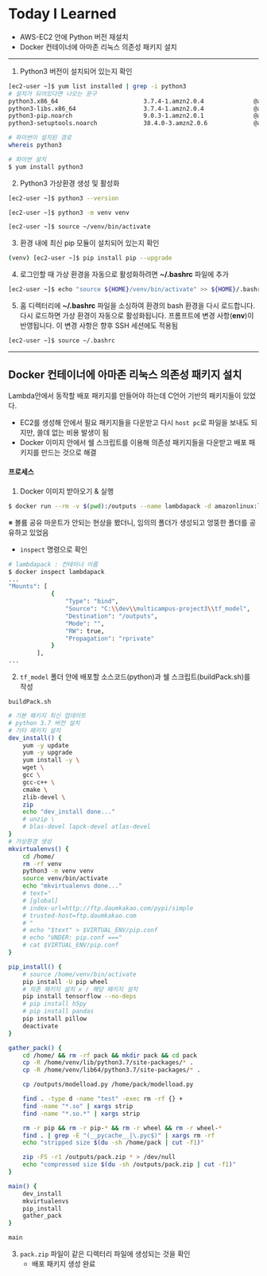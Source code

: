 # Today I Learned

* AWS-EC2 안에 Python 버전 재설치
* Docker 컨테이너에 아마존 리눅스 의존성 패키지 설치

---



1. Python3 버전이 설치되어 있는지 확인

```bash
[ec2-user ~]$ yum list installed | grep -i python3
# 설치가 되어있다면 나오는 문구 
python3.x86_64                        3.7.4-1.amzn2.0.4              @amzn2-core
python3-libs.x86_64                   3.7.4-1.amzn2.0.4              @amzn2-core
python3-pip.noarch                    9.0.3-1.amzn2.0.1              @amzn2-core
python3-setuptools.noarch             38.4.0-3.amzn2.0.6             @amzn2-core

# 파이썬이 설치된 경로
whereis python3

# 파이썬 설치
$ yum install python3
```

2. Python3 가상환경 생성 및 활성화

```bash
[ec2-user ~]$ python3 --version

[ec2-user ~]$ python3 -m venv venv

[ec2-user ~]$ source ~/venv/bin/activate
```

3. 환경 내에 최신 pip 모듈이 설치되어 있는지 확인

```bash
(venv) [ec2-user ~]$ pip install pip --upgrade
```

4. 로그인할 때 가상 환경을 자동으로 활성화하려면 **~/.bashrc** 파일에 추가

```bash
[ec2-user ~]$ echo "source ${HOME}/venv/bin/activate" >> ${HOME}/.bashrc
```

5. 홈 디렉터리에 **~/.bashrc** 파일을 소싱하여 환경의 bash 환경을 다시 로드합니다. 다시 로드하면 가상 환경이 자동으로 활성화됩니다. 프롬프트에 변경 사항(**env**)이 반영됩니다. 이 변경 사항은 향후 SSH 세션에도 적용됨

```bash
[ec2-user ~]$ source ~/.bashrc
```

---



## Docker 컨테이너에 아마존 리눅스 의존성 패키지 설치

Lambda안에서 동작할 배포 패키지를 만들어야 하는데 C언어 기반의 패키지들이 있었다.

* EC2를 생성해 안에서 필요 패키지들을 다운받고 다시 `host pc`로 파일을 보내도 되지만, 쓸데 없는 비용 발생이 됨
* Docker 이미지 안에서 쉘 스크립트를 이용해 의존성 패키지들을 다운받고 배포 패키지를 만드는 것으로 해결



#### 프로세스

1. Docker 이미지 받아오기 & 실행

```bash
$ docker run --rm -v $(pwd):/outputs --name lambdapack -d amazonlinux:latest tail -f
```

※ 볼륨 공유 마운트가 안되는 현상을 봤더니, 임의의 폴더가 생성되고 엉뚱한 폴더를 공유하고 있었음

* `inspect` 명령으로 확인

```bash
# lambdapack : 컨테이너 이름
$ docker inspect lambdapack
...
"Mounts": [
            {
                "Type": "bind",
                "Source": "C:\\dev\\multicampus-project3\\tf_model",
                "Destination": "/outputs",
                "Mode": "",
                "RW": true,
                "Propagation": "rprivate"
            }
        ],
...
```

2. `tf_model` 폴더 안에 배포할 소스코드(python)과 쉘 스크립트(buildPack.sh)를 작성

`buildPack.sh`

```sh
# 기본 패키지 최신 업데이트
# python 3.7 버전 설치
# 기타 패키지 설치
dev_install() {
    yum -y update
    yum -y upgrade
    yum install -y \
    wget \
    gcc \
    gcc-c++ \
    cmake \
    zlib-devel \ 
    zip
    echo "dev_install done..."
    # unzip \
    # blas-devel lapck-devel atlas-devel
}
# 가상환경 생성
mkvirtualenvs() {
    cd /home/
    rm -rf venv
    python3 -m venv venv
    source venv/bin/activate
    echo "mkvirtualenvs done..."
    # text="
    # [global]
    # index-url=http://ftp.daumkakao.com/pypi/simple
    # trusted-host=ftp.daumkakao.com
    # "
    # echo "$text" > $VIRTUAL_ENV/pip.conf 
    # echo "UNDER: pip.conf ==="
    # cat $VIRTUAL_ENV/pip.conf
}

pip_install() {
    # source /home/venv/bin/activate
    pip install -U pip wheel
    # 의존 패키지 설치 x / 해당 패키지 설치
    pip install tensorflow --no-deps
    # pip install h5py
    # pip install pandas
    pip install pillow
    deactivate
}

gather_pack() {
    cd /home/ && rm -rf pack && mkdir pack && cd pack
    cp -R /home/venv/lib/python3.7/site-packages/* .
    cp -R /home/venv/lib64/python3.7/site-packages/* .

    cp /outputs/modelload.py /home/pack/modelload.py

    find . -type d -name "test" -exec rm -rf {} +
    find -name "*.so" | xargs strip
    find -name "*.so.*" | xargs strip

    rm -r pip && rm -r pip-* && rm -r wheel && rm -r wheel-*
    find . | grep -E "(__pycache__|\.pyc$)" | xargs rm -rf
    echo "stripped size $(du -sh /home/pack | cut -f1)"

    zip -FS -r1 /outputs/pack.zip * > /dev/null
    echo "compressed size $(du -sh /outputs/pack.zip | cut -f1)"
}

main() {
    dev_install
    mkvirtualenvs
    pip_install
    gather_pack
}

main
```

3. `pack.zip` 파일이 같은 디렉터리 파일에 생성되는 것을 확인
   * 배포 패키지 생성 완료



